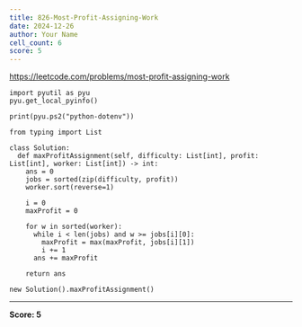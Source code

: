 ```yaml
---
title: 826-Most-Profit-Assigning-Work
date: 2024-12-26
author: Your Name
cell_count: 6
score: 5
---
```


https://leetcode.com/problems/most-profit-assigning-work


```
import pyutil as pyu
pyu.get_local_pyinfo()
```


```
print(pyu.ps2("python-dotenv"))
```


```
from typing import List
```


```
class Solution:
  def maxProfitAssignment(self, difficulty: List[int], profit: List[int], worker: List[int]) -> int:
    ans = 0
    jobs = sorted(zip(difficulty, profit))
    worker.sort(reverse=1)

    i = 0
    maxProfit = 0

    for w in sorted(worker):
      while i < len(jobs) and w >= jobs[i][0]:
        maxProfit = max(maxProfit, jobs[i][1])
        i += 1
      ans += maxProfit

    return ans
```


```
new Solution().maxProfitAssignment()
```


---
**Score: 5**